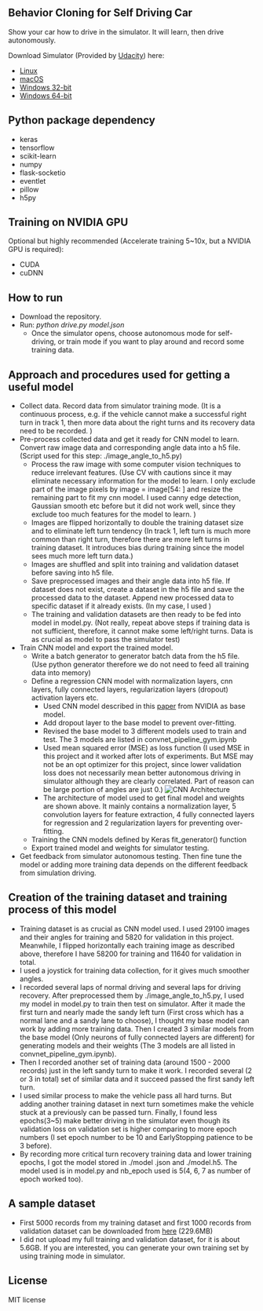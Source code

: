 ## Behavior Cloning for Self Driving Car
Show your car how to drive in the simulator. It will learn, then drive autonomously.

Download Simulator (Provided by [Udacity](https://www.udacity.com/)) here: 
* [Linux](https://d17h27t6h515a5.cloudfront.net/topher/2016/November/5831f0f7_simulator-linux/simulator-linux.zip)
* [macOS](https://d17h27t6h515a5.cloudfront.net/topher/2016/November/5831f290_simulator-macos/simulator-macos.zip)
* [Windows 32-bit](https://d17h27t6h515a5.cloudfront.net/topher/2016/November/5831f4b6_simulator-windows-32/simulator-windows-32.zip)
* [Windows 64-bit](https://d17h27t6h515a5.cloudfront.net/topher/2016/November/5831f3a4_simulator-windows-64/simulator-windows-64.zip)

## Python package dependency
* keras
* tensorflow
* scikit-learn
* numpy
* flask-socketio
* eventlet
* pillow
* h5py

## Training on NVIDIA GPU 
Optional but highly recommended (Accelerate training 5~10x, but a NVIDIA GPU is required):
* CUDA
* cuDNN

## How to run
* Download the repository.
* Run: *python drive.py model.json*
    * Once the simulator opens, choose autonomous mode for self-driving, or train mode if you want to play around and
     record some training data.  


## Approach and procedures used for getting a useful model

* Collect data. Record data from simulator training mode. (It is a continuous process, e.g. if the vehicle cannot make a 
successful right turn in track 1, then more data about the right turns and its recovery data need to be recorded. ) 
* Pre-process collected data and get it ready for CNN model to learn. Convert raw image data and corresponding angle 
data into a h5 file. (Script used for this step: ./image_angle_to_h5.py)
    * Process the raw image with some computer vision techniques to reduce irrelevant features. (Use CV with cautions
     since it may eliminate necessary information for the model to learn. I only exclude part of the image pixels by 
     image = image[54: ] and resize the remaining part to fit my cnn model. I used canny edge detection, Gaussian smooth
     etc before but it did not work well, since they exclude too much features for the model to learn. ) 
    * Images are flipped horizontally to double the training dataset size and to eliminate left turn tendency (In track 
    1, left turn is much more common than right turn, therefore there are more left turns in training dataset. It 
    introduces bias during training since the model sees much more left turn data.)
    * Images are shuffled and split into training and validation dataset before saving into h5 file. 
    * Save preprocessed images and their angle data into h5 file. If dataset does not exist, create a dataset in the 
    h5 file and save the processed data to the dataset. Append new processed data to specific dataset if it already 
    exists. (In my case, I used )
    * The training and validation datasets are then ready to be fed into model in model.py. (Not really, repeat above
     steps if training data is not sufficient, therefore, it cannot make some left/right turns. Data is as crucial as
      model to pass the simulator test)
* Train CNN model and export the trained model. 
    * Write a batch generator to generator batch data from the h5 file. (Use python generator therefore we do not need 
    to feed all training data into memory)
    * Define a regression CNN model with normalization layers, cnn layers, fully connected layers, regularization layers 
    (dropout) activation layers etc.
        * Used CNN model described in this [paper](http://images.nvidia.com/content/tegra/automotive/images/2016/solutions/pdf/end-to-end-dl-using-px.pdf) 
        from NVIDIA as base model. 
        * Add dropout layer to the base model to prevent over-fitting. 
        * Revised the base model to 3 different models used to train and test. The 3 models are listed in 
        convnet_pipeline_gym.ipynb
        * Used mean squared error (MSE) as loss function (I used MSE in this project and it worked after lots of 
        experiments. But MSE may not be an opt optimizer for this project, since lower validation loss does not necessarily 
        mean better autonomous driving in simulator although they are clearly correlated. Part of reason can be large 
        portion of angles are just 0.)
        ![CNN Architecture](./img/cnn_arch.png)
        * The architecture of model used to get final model and weights are shown above. It mainly contains a normalization 
        layer, 5 convolution layers for feature extraction, 4 fully connected layers for regression and 2 regularization 
        layers for preventing over-fitting.  
    * Training the CNN models defined by Keras fit_generator() function 
    * Export trained model and weights for simulator testing.
* Get feedback from simulator autonomous testing. Then fine tune the model or adding more training data depends on the
 different feedback from simulation driving.

## Creation of the training dataset and training process of this model
* Training dataset is as crucial as CNN model used. I used 29100 images and their angles for training and 5820 for 
validation in this project. Meanwhile, I flipped horizontally each training image as described above, therefore I have 
58200 for training and 11640 for validation in total. 
* I used a joystick for training data collection, for it gives much smoother angles.
* I recorded several laps of normal driving and several laps for driving recovery. After preprocessed them by 
./image_angle_to_h5.py, I used my model in model.py to train then test on simulator. After it made the first turn and 
nearly made the sandy left turn (First cross which has a normal lane and a sandy lane to choose), I thought my base 
model 
can work by adding more training data. Then I created 3 similar models from the base model (Only neurons of fully 
connected layers are different) for generating models and their weights (The 3 models are all listed 
in convnet_pipeline_gym.ipynb). 
* Then I recorded another set of training data (around 1500 - 2000 records) just in the left sandy turn to make it 
work. I recorded several (2 or 3 in total) set of similar data and it succeed passed the first sandy left turn. 
* I used similar process to make the vehicle pass all hard turns. But adding another training dataset in next turn 
sometimes make the vehicle stuck at a previously can be passed turn. Finally, I found less epochs(3~5) make 
better driving in the simulator even though its validation loss on validation set is higher comparing to more 
epoch numbers (I set epoch number to be 10 and EarlyStopping patience to be 3 before). 
* By recording more critical turn recovery training data and lower training epochs, I got the model stored in ./model
.json and 
./model.h5. The model used is in model.py and nb_epoch used is 5(4, 6, 7 as number of epoch worked too).  

## A sample dataset
* First 5000 records from my training dataset and first 1000 records from validation dataset can be downloaded from 
[here](https://pan.baidu.com/s/1ge2fF27) (229.6MB)
* I did not upload my full training and validation dataset, for it is about 5.6GB. If you are interested, you can 
generate your own training set by using training mode in simulator.  

## License
MIT license